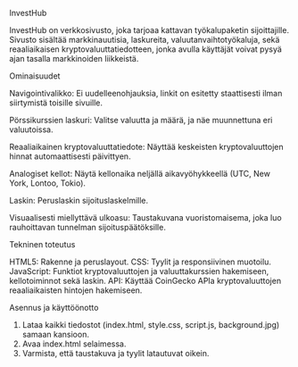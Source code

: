 InvestHub

InvestHub on verkkosivusto, joka tarjoaa kattavan työkalupaketin sijoittajille. Sivusto sisältää markkinauutisia, laskureita, valuutanvaihtotyökaluja, sekä reaaliaikaisen kryptovaluuttatiedotteen, jonka avulla käyttäjät voivat pysyä ajan tasalla markkinoiden liikkeistä.

Ominaisuudet

Navigointivalikko: Ei uudelleenohjauksia, linkit on esitetty staattisesti ilman siirtymistä toisille sivuille.

Pörssikurssien laskuri: Valitse valuutta ja määrä, ja näe muunnettuna eri valuutoissa.

Reaaliaikainen kryptovaluuttatiedote: Näyttää keskeisten kryptovaluuttojen hinnat automaattisesti päivittyen.

Analogiset kellot: Näytä kellonaika neljällä aikavyöhykkeellä (UTC, New York, Lontoo, Tokio).

Laskin: Peruslaskin sijoituslaskelmille.

Visuaalisesti miellyttävä ulkoasu: Taustakuvana vuoristomaisema, joka luo rauhoittavan tunnelman sijoituspäätöksille.

Tekninen toteutus

HTML5: Rakenne ja peruslayout.
CSS: Tyylit ja responsiivinen muotoilu.
JavaScript: Funktiot kryptovaluuttojen ja valuuttakurssien hakemiseen, kellotoiminnot sekä laskin.
API: Käyttää CoinGecko APIa kryptovaluuttojen reaaliaikaisten hintojen hakemiseen.

Asennus ja käyttöönotto

1. Lataa kaikki tiedostot (index.html, style.css, script.js, background.jpg) samaan kansioon.
2. Avaa index.html selaimessa.
3. Varmista, että taustakuva ja tyylit latautuvat oikein.